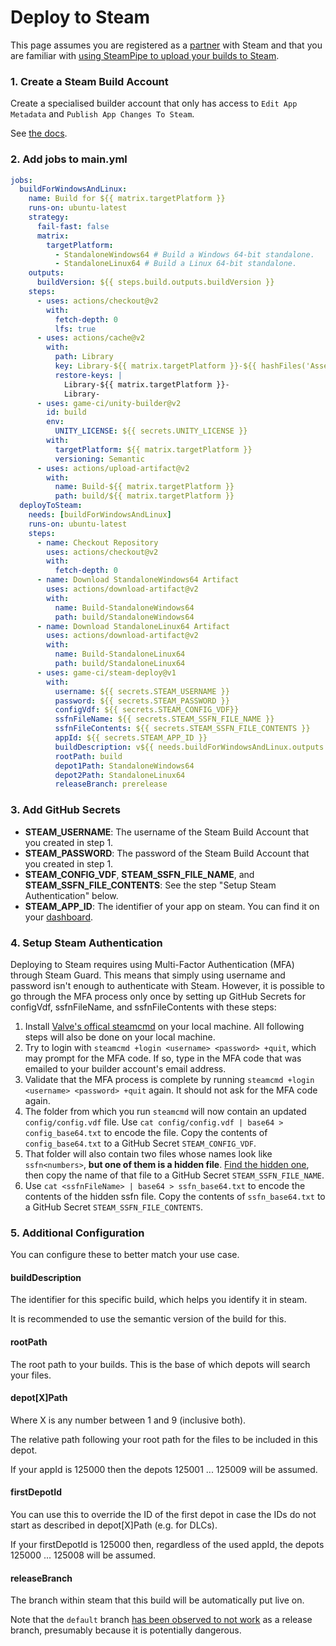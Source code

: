 # Deploy to Steam

This page assumes you are registered as a [partner](https://partner.steamgames.com/) with Steam and that you are familiar with [using SteamPipe to upload your builds to Steam](https://partner.steamgames.com/doc/sdk/uploading).

### 1. Create a Steam Build Account

Create a specialised builder account that only has access to `Edit App Metadata` and `Publish App Changes To Steam`.

See [the docs](https://partner.steamgames.com/doc/sdk/uploading#Build_Account).

### 2. Add jobs to main.yml

```yaml title=".github/workflows/main.yml"
jobs:
  buildForWindowsAndLinux:
    name: Build for ${{ matrix.targetPlatform }}
    runs-on: ubuntu-latest
    strategy:
      fail-fast: false
      matrix:
        targetPlatform:
          - StandaloneWindows64 # Build a Windows 64-bit standalone.
          - StandaloneLinux64 # Build a Linux 64-bit standalone.
    outputs:
      buildVersion: ${{ steps.build.outputs.buildVersion }}
    steps:
      - uses: actions/checkout@v2
        with:
          fetch-depth: 0
          lfs: true
      - uses: actions/cache@v2
        with:
          path: Library
          key: Library-${{ matrix.targetPlatform }}-${{ hashFiles('Assets/**', 'Packages/**', 'ProjectSettings/**') }}
          restore-keys: |
            Library-${{ matrix.targetPlatform }}-
            Library-
      - uses: game-ci/unity-builder@v2
        id: build
        env:
          UNITY_LICENSE: ${{ secrets.UNITY_LICENSE }}
        with:
          targetPlatform: ${{ matrix.targetPlatform }}
          versioning: Semantic
      - uses: actions/upload-artifact@v2
        with:
          name: Build-${{ matrix.targetPlatform }}
          path: build/${{ matrix.targetPlatform }}
  deployToSteam:
    needs: [buildForWindowsAndLinux]
    runs-on: ubuntu-latest
    steps:
      - name: Checkout Repository
        uses: actions/checkout@v2
        with:
          fetch-depth: 0
      - name: Download StandaloneWindows64 Artifact
        uses: actions/download-artifact@v2
        with:
          name: Build-StandaloneWindows64
          path: build/StandaloneWindows64
      - name: Download StandaloneLinux64 Artifact
        uses: actions/download-artifact@v2
        with:
          name: Build-StandaloneLinux64
          path: build/StandaloneLinux64
      - uses: game-ci/steam-deploy@v1
        with:
          username: ${{ secrets.STEAM_USERNAME }}
          password: ${{ secrets.STEAM_PASSWORD }}
          configVdf: ${{ secrets.STEAM_CONFIG_VDF}}
          ssfnFileName: ${{ secrets.STEAM_SSFN_FILE_NAME }}
          ssfnFileContents: ${{ secrets.STEAM_SSFN_FILE_CONTENTS }}
          appId: ${{ secrets.STEAM_APP_ID }}
          buildDescription: v${{ needs.buildForWindowsAndLinux.outputs.buildVersion }}
          rootPath: build
          depot1Path: StandaloneWindows64
          depot2Path: StandaloneLinux64
          releaseBranch: prerelease
```

### 3. Add GitHub Secrets

- **STEAM_USERNAME**: The username of the Steam Build Account that you created in step 1.
- **STEAM_PASSWORD**: The password of the Steam Build Account that you created in step 1.
- **STEAM_CONFIG_VDF**, **STEAM_SSFN_FILE_NAME**, and **STEAM_SSFN_FILE_CONTENTS**: See the step "Setup Steam Authentication" below.
- **STEAM_APP_ID**: The identifier of your app on steam. You can find it on your [dashboard](https://partner.steamgames.com/dashboard).

### 4. Setup Steam Authentication

Deploying to Steam requires using Multi-Factor Authentication (MFA) through Steam Guard.
This means that simply using username and password isn't enough to authenticate with Steam.
However, it is possible to go through the MFA process only once by setting up GitHub Secrets for configVdf, ssfnFileName, and ssfnFileContents with these steps:

1. Install [Valve's offical steamcmd](https://partner.steamgames.com/doc/sdk/uploading#1) on your local machine. All following steps will also be done on your local machine.
1. Try to login with `steamcmd +login <username> <password> +quit`, which may prompt for the MFA code. If so, type in the MFA code that was emailed to your builder account's email address.
1. Validate that the MFA process is complete by running `steamcmd +login <username> <password> +quit` again. It should not ask for the MFA code again.
1. The folder from which you run `steamcmd` will now contain an updated `config/config.vdf` file. Use `cat config/config.vdf | base64 > config_base64.txt` to encode the file. Copy the contents of `config_base64.txt` to a GitHub Secret `STEAM_CONFIG_VDF`.
1. That folder will also contain two files whose names look like `ssfn<numbers>`, **but one of them is a hidden file**. [Find the hidden one](https://support.microsoft.com/en-us/windows/view-hidden-files-and-folders-in-windows-97fbc472-c603-9d90-91d0-1166d1d9f4b5), then copy the name of that file to a GitHub Secret `STEAM_SSFN_FILE_NAME`.
1. Use `cat <ssfnFileName> | base64 > ssfn_base64.txt` to encode the contents of the hidden ssfn file. Copy the contents of `ssfn_base64.txt` to a GitHub Secret `STEAM_SSFN_FILE_CONTENTS`.

### 5. Additional Configuration

You can configure these to better match your use case.

#### buildDescription

The identifier for this specific build, which helps you identify it in steam.

It is recommended to use the semantic version of the build for this.

#### rootPath

The root path to your builds. This is the base of which depots will search your files.

#### depot[X]Path

Where X is any number between 1 and 9 (inclusive both).

The relative path following your root path for the files to be included in this depot.

If your appId is 125000 then the depots 125001 ... 125009 will be assumed.

#### firstDepotId

You can use this to override the ID of the first depot in case the IDs do not start as described in depot[X]Path (e.g. for DLCs).

If your firstDepotId is 125000 then, regardless of the used appId, the depots 125000 ... 125008 will be assumed.

#### releaseBranch

The branch within steam that this build will be automatically put live on.

Note that the `default` branch [has been observed to not work](https://github.com/game-ci/steam-deploy/issues/19) as a release branch, presumably because it is potentially dangerous.

